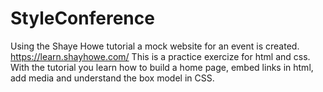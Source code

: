 # StyleConference
Using the Shaye Howe tutorial a  mock website for an event is created.  https://learn.shayhowe.com/
This is a practice exercize for html and css. 
With the tutorial you learn how to build a home page, embed links in html, add media and understand the box model in CSS. 
